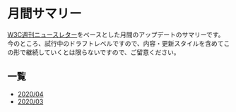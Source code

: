 # 月間サマリー

[W3C週刊ニュースレター](https://www.w3.org/News/Public/)をベースとした月間のアップデートのサマリーです。
今のところ、試行中のドラフトレベルですので、内容・更新スタイルを含めてこの形で継続していくとは限らないですので、ご留意ください。

## 一覧

* [2020/04](202004.md)
* [2020/03](202003.md)
